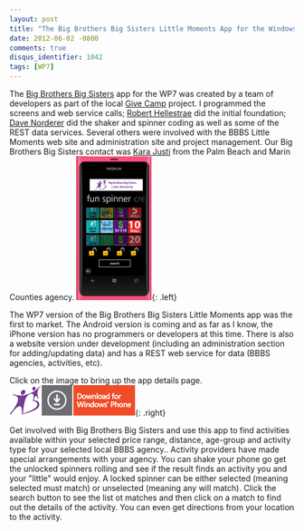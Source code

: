```yaml
---
layout: post
title: "The Big Brothers Big Sisters Little Moments App for the Windows Phone 7"
date: 2012-06-02 -0800
comments: true
disqus_identifier: 1042
tags: [WP7]
---
```

The [Big Brothers Big Sisters](http://www.bbbs.org/) app for the WP7
was created by a team of developers as part of the local [Give
Camp](http://givecampsouthflorida.org/) project. I programmed the
screens and web service calls; [Robert
Hellestrae](http://www.roberthellestrae.com) did the initial foundation;
[Dave Norderer](http://www.computerways.com) did the shaker and spinner
coding as well as some of the REST data services. Several others were
involved with the BBBS Little Moments web site and administration site
and project management. Our Big Brothers Big Sisters contact was [Kara
Justi](http://www.mentorbig.org) from the Palm Beach and Marin Counties
agency.
[![BBBS WP7 App](/images/blogs_webguild_com/BBBSImage.png)](https://www.microsoft.com/en-us/store/p/bbbs-little-moments/9nblgggzjrqk){: .left}

The WP7 version of the Big Brothers Big Sisters Little Moments app was
the first to market. The Android version is coming and as far as I know,
the iPhone version has no programmers or developers at this time. There
is also a website version under development (including an administration
section for adding/updating data) and has a REST web service for data
(BBBS agencies, activities, etc).

Click on the image to bring up the app details page.
[![BBBS WP7 App](/images/blogs_webguild_com/Download.png)](https://www.microsoft.com/en-us/store/p/bbbs-little-moments/9nblgggzjrqk){: .right}

Get involved with Big Brothers Big Sisters and use this app to find
activities available within your selected price range, distance,
age-group and activity type for your selected local BBBS agency..
Activity providers have made special arrangements with your agency. 
You can shake your phone go get the unlocked spinners rolling and see if
the result finds an activity you and your "little" would enjoy. A locked
spinner can be either selected (meaning selected must match) or
unselected (meaning any will match). 
Click the search button to see the list ot matches and then click on a
match to find out the details of the activity. You can even get
directions from your location to the activity. 
